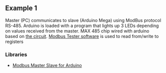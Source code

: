 ## Example 1
Master (PC) communicates to slave (Arduino Mega) using ModBus protocol RS-485. Arduino is loaded with a program that lights up 3 LEDs depending on values received from the master.
MAX 485 chip wired with arduino based on [the circuit](https://github.com/Jamshedshoh/proxima/blob/master/exercises/sources/Ff8Vo.png).
[Modbus Tester software](https://github.com/Jamshedshoh/proxima/blob/master/tools/Tester.exe) is used to read from/write to registers  


### Libraries
- [Modbus Master Slave for Arduino](https://github.com/smarmengol/Modbus-Master-Slave-for-Arduino)
